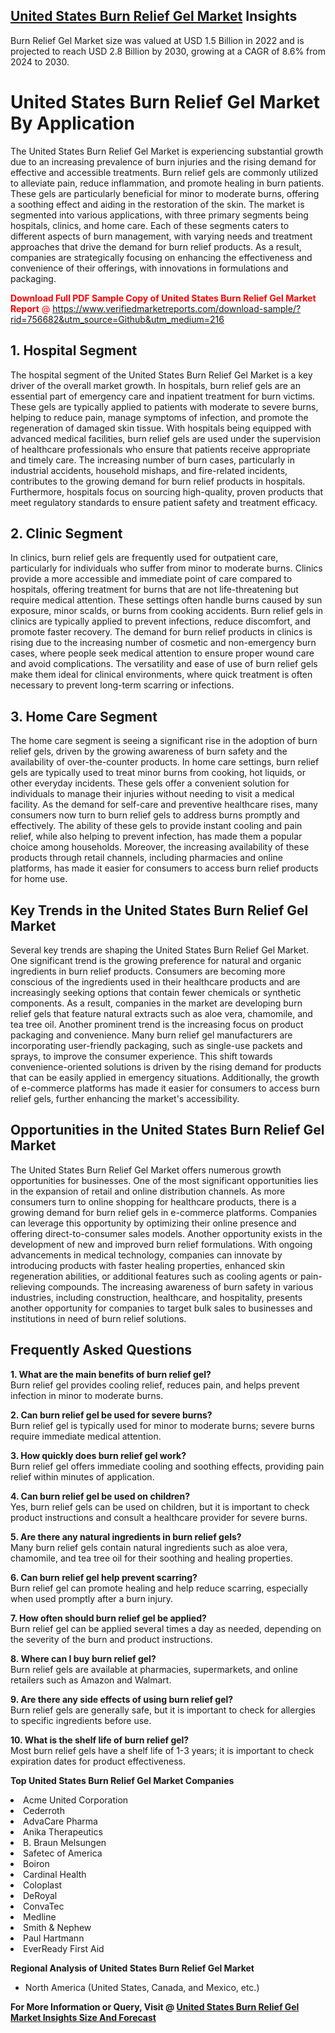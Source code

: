 <h2><a href="https://www.verifiedmarketreports.com/download-sample/?rid=756682&amp;utm_source=Github&amp;utm_medium=216" target="_blank">United States Burn Relief Gel Market</a> Insights</h2><p>Burn Relief Gel Market size was valued at USD 1.5 Billion in 2022 and is projected to reach USD 2.8 Billion by 2030, growing at a CAGR of 8.6% from 2024 to 2030.</p><p><h1>United States Burn Relief Gel Market By Application</h1><p>The United States Burn Relief Gel Market is experiencing substantial growth due to an increasing prevalence of burn injuries and the rising demand for effective and accessible treatments. Burn relief gels are commonly utilized to alleviate pain, reduce inflammation, and promote healing in burn patients. These gels are particularly beneficial for minor to moderate burns, offering a soothing effect and aiding in the restoration of the skin. The market is segmented into various applications, with three primary segments being hospitals, clinics, and home care. Each of these segments caters to different aspects of burn management, with varying needs and treatment approaches that drive the demand for burn relief products. As a result, companies are strategically focusing on enhancing the effectiveness and convenience of their offerings, with innovations in formulations and packaging.<p><span class=""><span style="color: #ff0000;"><strong>Download Full PDF Sample Copy of United States Burn Relief Gel Market Report</strong> @ </span><a href="https://www.verifiedmarketreports.com/download-sample/?rid=756682&amp;utm_source=Github&amp;utm_medium=216" target="_blank">https://www.verifiedmarketreports.com/download-sample/?rid=756682&amp;utm_source=Github&amp;utm_medium=216</a></span></p></p><h2>1. Hospital Segment</h2><p>The hospital segment of the United States Burn Relief Gel Market is a key driver of the overall market growth. In hospitals, burn relief gels are an essential part of emergency care and inpatient treatment for burn victims. These gels are typically applied to patients with moderate to severe burns, helping to reduce pain, manage symptoms of infection, and promote the regeneration of damaged skin tissue. With hospitals being equipped with advanced medical facilities, burn relief gels are used under the supervision of healthcare professionals who ensure that patients receive appropriate and timely care. The increasing number of burn cases, particularly in industrial accidents, household mishaps, and fire-related incidents, contributes to the growing demand for burn relief products in hospitals. Furthermore, hospitals focus on sourcing high-quality, proven products that meet regulatory standards to ensure patient safety and treatment efficacy.<h2>2. Clinic Segment</h2><p>In clinics, burn relief gels are frequently used for outpatient care, particularly for individuals who suffer from minor to moderate burns. Clinics provide a more accessible and immediate point of care compared to hospitals, offering treatment for burns that are not life-threatening but require medical attention. These settings often handle burns caused by sun exposure, minor scalds, or burns from cooking accidents. Burn relief gels in clinics are typically applied to prevent infections, reduce discomfort, and promote faster recovery. The demand for burn relief products in clinics is rising due to the increasing number of cosmetic and non-emergency burn cases, where people seek medical attention to ensure proper wound care and avoid complications. The versatility and ease of use of burn relief gels make them ideal for clinical environments, where quick treatment is often necessary to prevent long-term scarring or infections.<h2>3. Home Care Segment</h2><p>The home care segment is seeing a significant rise in the adoption of burn relief gels, driven by the growing awareness of burn safety and the availability of over-the-counter products. In home care settings, burn relief gels are typically used to treat minor burns from cooking, hot liquids, or other everyday incidents. These gels offer a convenient solution for individuals to manage their injuries without needing to visit a medical facility. As the demand for self-care and preventive healthcare rises, many consumers now turn to burn relief gels to address burns promptly and effectively. The ability of these gels to provide instant cooling and pain relief, while also helping to prevent infection, has made them a popular choice among households. Moreover, the increasing availability of these products through retail channels, including pharmacies and online platforms, has made it easier for consumers to access burn relief products for home use.<h2>Key Trends in the United States Burn Relief Gel Market</h2><p>Several key trends are shaping the United States Burn Relief Gel Market. One significant trend is the growing preference for natural and organic ingredients in burn relief products. Consumers are becoming more conscious of the ingredients used in their healthcare products and are increasingly seeking options that contain fewer chemicals or synthetic components. As a result, companies in the market are developing burn relief gels that feature natural extracts such as aloe vera, chamomile, and tea tree oil. Another prominent trend is the increasing focus on product packaging and convenience. Many burn relief gel manufacturers are incorporating user-friendly packaging, such as single-use packets and sprays, to improve the consumer experience. This shift towards convenience-oriented solutions is driven by the rising demand for products that can be easily applied in emergency situations. Additionally, the growth of e-commerce platforms has made it easier for consumers to access burn relief gels, further enhancing the market's accessibility.<h2>Opportunities in the United States Burn Relief Gel Market</h2><p>The United States Burn Relief Gel Market offers numerous growth opportunities for businesses. One of the most significant opportunities lies in the expansion of retail and online distribution channels. As more consumers turn to online shopping for healthcare products, there is a growing demand for burn relief gels in e-commerce platforms. Companies can leverage this opportunity by optimizing their online presence and offering direct-to-consumer sales models. Another opportunity exists in the development of new and improved burn relief formulations. With ongoing advancements in medical technology, companies can innovate by introducing products with faster healing properties, enhanced skin regeneration abilities, or additional features such as cooling agents or pain-relieving compounds. The increasing awareness of burn safety in various industries, including construction, healthcare, and hospitality, presents another opportunity for companies to target bulk sales to businesses and institutions in need of burn relief solutions.<h2>Frequently Asked Questions</h2><p><b>1. What are the main benefits of burn relief gel?</b><br>Burn relief gel provides cooling relief, reduces pain, and helps prevent infection in minor to moderate burns.</p><p><b>2. Can burn relief gel be used for severe burns?</b><br>Burn relief gel is typically used for minor to moderate burns; severe burns require immediate medical attention.</p><p><b>3. How quickly does burn relief gel work?</b><br>Burn relief gel offers immediate cooling and soothing effects, providing pain relief within minutes of application.</p><p><b>4. Can burn relief gel be used on children?</b><br>Yes, burn relief gels can be used on children, but it is important to check product instructions and consult a healthcare provider for severe burns.</p><p><b>5. Are there any natural ingredients in burn relief gels?</b><br>Many burn relief gels contain natural ingredients such as aloe vera, chamomile, and tea tree oil for their soothing and healing properties.</p><p><b>6. Can burn relief gel help prevent scarring?</b><br>Burn relief gel can promote healing and help reduce scarring, especially when used promptly after a burn injury.</p><p><b>7. How often should burn relief gel be applied?</b><br>Burn relief gel can be applied several times a day as needed, depending on the severity of the burn and product instructions.</p><p><b>8. Where can I buy burn relief gel?</b><br>Burn relief gels are available at pharmacies, supermarkets, and online retailers such as Amazon and Walmart.</p><p><b>9. Are there any side effects of using burn relief gel?</b><br>Burn relief gels are generally safe, but it is important to check for allergies to specific ingredients before use.</p><p><b>10. What is the shelf life of burn relief gel?</b><br>Most burn relief gels have a shelf life of 1-3 years; it is important to check expiration dates for product effectiveness.</p></p><p><strong>Top United States Burn Relief Gel Market Companies</strong></p><div data-test-id=""><p><li>Acme United Corporation</li><li> Cederroth</li><li> AdvaCare Pharma</li><li> Anika Therapeutics</li><li> B. Braun Melsungen</li><li> Safetec of America</li><li> Boiron</li><li> Cardinal Health</li><li> Coloplast</li><li> DeRoyal</li><li> ConvaTec</li><li> Medline</li><li> Smith & Nephew</li><li> Paul Hartmann</li><li> EverReady First Aid</li></p><div><strong>Regional Analysis of&nbsp;United States Burn Relief Gel Market</strong></div><ul><li dir="ltr"><p dir="ltr">North America&nbsp;(United States, Canada, and Mexico, etc.)</p></li></ul><p><strong>For More Information or Query, Visit @&nbsp;</strong><strong><a href="https://www.verifiedmarketreports.com/product/burn-relief-gel-market/?utm_source=Github&amp;utm_medium=216" target="_blank">United States Burn Relief Gel Market Insights Size And Forecast</a></strong></p></div>
